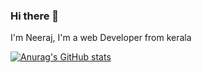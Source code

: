 ### Hi there 👋

<!--
**neerajram30/neerajram30** is a ✨ _special_ ✨ repository because its `README.md` (this file) appears on your GitHub profile.

Here are some ideas to get you started:

- 🔭 I’m currently working on ...
- 🌱 I’m currently learning ...
- 👯 I’m looking to collaborate on ...
- 🤔 I’m looking for help with ...
- 💬 Ask me about ...
- 📫 How to reach me: ...
- 😄 Pronouns: ...
- ⚡ Fun fact: ...
-->
I'm Neeraj, I'm a web Developer from kerala

                                   
[![Anurag's GitHub stats](https://github-readme-stats.vercel.app/api?username=neerajram30)](https://github.com/anuraghazra/github-readme-stats)
